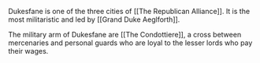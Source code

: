 Dukesfane is one of the three cities of [[The Republican Alliance]]. It is the most militaristic and led by [[Grand Duke Aeglforth]]. 

The military arm of Dukesfane are [[The Condottiere]], a cross between mercenaries and personal guards who are loyal to the lesser lords who pay their wages. 